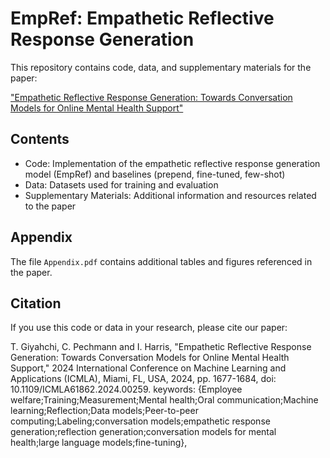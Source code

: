# EmpRef: Empathetic Reflective Response Generation

This repository contains code, data, and supplementary materials for the paper:

["Empathetic Reflective Response Generation: Towards Conversation Models for Online Mental Health Support"](https://ieeexplore.ieee.org/abstract/document/10903396)


## Contents

- Code: Implementation of the empathetic reflective response generation model (EmpRef) and baselines (prepend, fine-tuned, few-shot)
- Data: Datasets used for training and evaluation
- Supplementary Materials: Additional information and resources related to the paper

## Appendix

The file `Appendix.pdf` contains additional tables and figures referenced in the paper.

## Citation

If you use this code or data in your research, please cite our paper:

T. Giyahchi, C. Pechmann and I. Harris, "Empathetic Reflective Response Generation: Towards Conversation Models for Online Mental Health Support," 2024 International Conference on Machine Learning and Applications (ICMLA), Miami, FL, USA, 2024, pp. 1677-1684, doi: 10.1109/ICMLA61862.2024.00259. keywords: {Employee welfare;Training;Measurement;Mental health;Oral communication;Machine learning;Reflection;Data models;Peer-to-peer computing;Labeling;conversation models;empathetic response generation;reflection generation;conversation models for mental health;large language models;fine-tuning},
